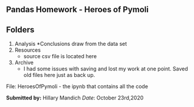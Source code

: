 ## Pandas Homework - Heroes of Pymoli

## Folders
1. Analysis 
    *Conclusions draw from the data set
2. Resources
    * source csv file is located here
3. Archive
    * I had some issues with saving and lost my work at one point. Saved old files here just as back up.

File: HeroesOfPymoli - the ipynb that contains all the code
    
**Submitted by:** Hillary Mandich
_Date_: October 23rd,2020